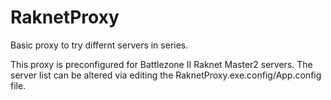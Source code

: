 # RaknetProxy
Basic proxy to try differnt servers in series.

This proxy is preconfigured for Battlezone II Raknet Master2 servers.  The server list can be altered via editing the RaknetProxy.exe.config/App.config file.
